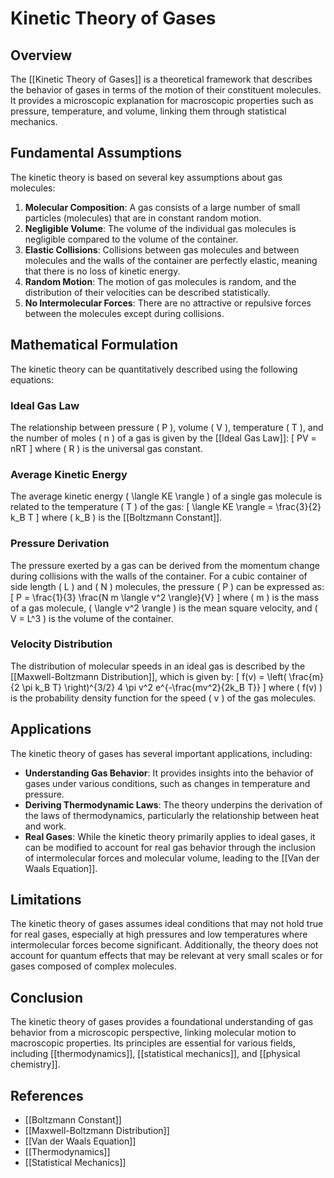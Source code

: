 
# Kinetic Theory of Gases

## Overview
The [[Kinetic Theory of Gases]] is a theoretical framework that describes the behavior of gases in terms of the motion of their constituent molecules. It provides a microscopic explanation for macroscopic properties such as pressure, temperature, and volume, linking them through statistical mechanics.

## Fundamental Assumptions
The kinetic theory is based on several key assumptions about gas molecules:
1. **Molecular Composition**: A gas consists of a large number of small particles (molecules) that are in constant random motion.
2. **Negligible Volume**: The volume of the individual gas molecules is negligible compared to the volume of the container.
3. **Elastic Collisions**: Collisions between gas molecules and between molecules and the walls of the container are perfectly elastic, meaning that there is no loss of kinetic energy.
4. **Random Motion**: The motion of gas molecules is random, and the distribution of their velocities can be described statistically.
5. **No Intermolecular Forces**: There are no attractive or repulsive forces between the molecules except during collisions.

## Mathematical Formulation
The kinetic theory can be quantitatively described using the following equations:

### Ideal Gas Law
The relationship between pressure \( P \), volume \( V \), temperature \( T \), and the number of moles \( n \) of a gas is given by the [[Ideal Gas Law]]:
\[
PV = nRT
\]
where \( R \) is the universal gas constant.

### Average Kinetic Energy
The average kinetic energy \( \langle KE \rangle \) of a single gas molecule is related to the temperature \( T \) of the gas:
\[
\langle KE \rangle = \frac{3}{2} k_B T
\]
where \( k_B \) is the [[Boltzmann Constant]].

### Pressure Derivation
The pressure exerted by a gas can be derived from the momentum change during collisions with the walls of the container. For a cubic container of side length \( L \) and \( N \) molecules, the pressure \( P \) can be expressed as:
\[
P = \frac{1}{3} \frac{N m \langle v^2 \rangle}{V}
\]
where \( m \) is the mass of a gas molecule, \( \langle v^2 \rangle \) is the mean square velocity, and \( V = L^3 \) is the volume of the container.

### Velocity Distribution
The distribution of molecular speeds in an ideal gas is described by the [[Maxwell-Boltzmann Distribution]], which is given by:
\[
f(v) = \left( \frac{m}{2 \pi k_B T} \right)^{3/2} 4 \pi v^2 e^{-\frac{mv^2}{2k_B T}}
\]
where \( f(v) \) is the probability density function for the speed \( v \) of the gas molecules.

## Applications
The kinetic theory of gases has several important applications, including:
- **Understanding Gas Behavior**: It provides insights into the behavior of gases under various conditions, such as changes in temperature and pressure.
- **Deriving Thermodynamic Laws**: The theory underpins the derivation of the laws of thermodynamics, particularly the relationship between heat and work.
- **Real Gases**: While the kinetic theory primarily applies to ideal gases, it can be modified to account for real gas behavior through the inclusion of intermolecular forces and molecular volume, leading to the [[Van der Waals Equation]].

## Limitations
The kinetic theory of gases assumes ideal conditions that may not hold true for real gases, especially at high pressures and low temperatures where intermolecular forces become significant. Additionally, the theory does not account for quantum effects that may be relevant at very small scales or for gases composed of complex molecules.

## Conclusion
The kinetic theory of gases provides a foundational understanding of gas behavior from a microscopic perspective, linking molecular motion to macroscopic properties. Its principles are essential for various fields, including [[thermodynamics]], [[statistical mechanics]], and [[physical chemistry]].

## References
- [[Boltzmann Constant]]
- [[Maxwell-Boltzmann Distribution]]
- [[Van der Waals Equation]]
- [[Thermodynamics]]
- [[Statistical Mechanics]]

